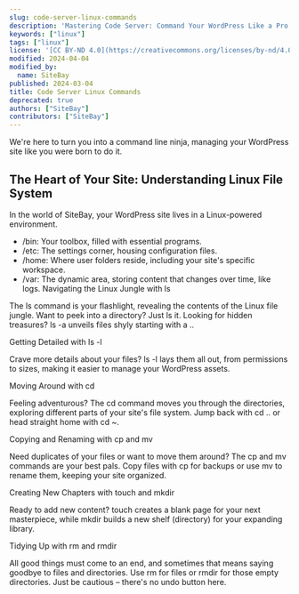 ```yaml
---
slug: code-server-linux-commands
description: 'Mastering Code Server: Command Your WordPress Like a Pro'
keywords: ["linux"]
tags: ["linux"]
license: '[CC BY-ND 4.0](https://creativecommons.org/licenses/by-nd/4.0)'
modified: 2024-04-04
modified_by:
  name: SiteBay
published: 2024-03-04
title: Code Server Linux Commands
deprecated: true
authors: ["SiteBay"]
contributors: ["SiteBay"]
---
```


We're here to turn you into a command line ninja, managing your WordPress site like you were born to do it.

## The Heart of Your Site: Understanding Linux File System

In the world of SiteBay, your WordPress site lives in a Linux-powered environment. 
- /bin: Your toolbox, filled with essential programs.
- /etc: The settings corner, housing configuration files.
- /home: Where user folders reside, including your site's specific workspace.
- /var: The dynamic area, storing content that changes over time, like logs.
Navigating the Linux Jungle with ls

The ls command is your flashlight, revealing the contents of the Linux file jungle. Want to peek into a directory? Just ls it. Looking for hidden treasures? ls -a unveils files shyly starting with a ..

Getting Detailed with ls -l

Crave more details about your files? ls -l lays them all out, from permissions to sizes, making it easier to manage your WordPress assets.

Moving Around with cd

Feeling adventurous? The cd command moves you through the directories, exploring different parts of your site's file system. Jump back with cd .. or head straight home with cd ~.

Copying and Renaming with cp and mv

Need duplicates of your files or want to move them around? The cp and mv commands are your best pals. Copy files with cp for backups or use mv to rename them, keeping your site organized.

Creating New Chapters with touch and mkdir

Ready to add new content? touch creates a blank page for your next masterpiece, while mkdir builds a new shelf (directory) for your expanding library.

Tidying Up with rm and rmdir

All good things must come to an end, and sometimes that means saying goodbye to files and directories. Use rm for files or rmdir for those empty directories. Just be cautious – there's no undo button here.
